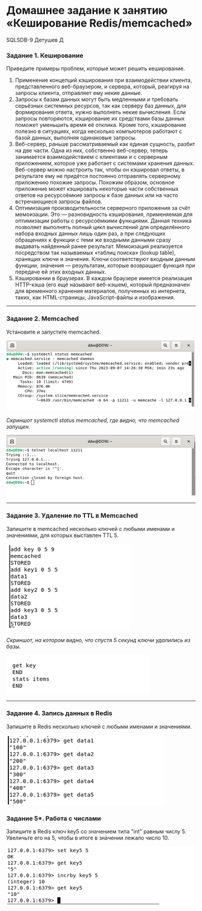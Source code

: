 # Домашнее задание к занятию «Кеширование Redis/memcached»

SQLSDB-9 
Детушев Д


### Задание 1. Кеширование


Приведите примеры проблем, которые может решить кеширование.


1. Применение концепций кэширования при взаимодействии клиента, представленного веб-браузером, и сервера, который, реагируя на запросы клиента, отправляет ему некие данные.
2. Запросы к базам данных могут быть медленными и требовать серьёзных системных ресурсов, так как серверу баз данных, для формирования ответа, нужно выполнять некие вычисления. Если запросы повторяются, кэширование их средствами базы данных поможет уменьшить время её отклика. Кроме того, кэширование полезно в ситуациях, когда несколько компьютеров работают с базой данных, выполняя одинаковые запросы.
3. Веб-сервер, раньше рассматриваемый как единая сущность, разбит на две части. Одна из них, собственно веб-сервер, теперь занимается взаимодействием с клиентами и с серверным приложением, которое уже работает с системами хранения данных. Веб-сервер можно настроить так, чтобы он кэшировал ответы, в результате ему не придётся постоянно отправлять серверному приложению похожие запросы. Похожим образом, основное приложение может кэшировать некоторые части собственных ответов на ресурсоёмкие запросы к базе данных или на часто встречающиеся запросы файлов.
4. Оптимизация производительности серверного приложения за счёт мемоизации. Это — разновидность кэширования, применяемая для оптимизации работы с ресурсоёмкими функциями. Данная техника позволяет выполнять полный цикл вычислений для определённого набора входных данных лишь один раз, а при следующих обращениях к функции с теми же входными данными сразу выдавать найденный ранее результат. Мемоизация реализуется посредством так называемых «таблиц поиска» (lookup table), хранящих ключи и значения. Ключи соответствуют входным данным функции, значения — результатам, которые возвращает функция при передаче ей этих входных данных.
5. Кэшировании в браузерах. В каждом браузере имеется реализация HTTP-кэша (его ещё называют веб-кэшем), который предназначен для временного хранения материалов, полученных из интернета, таких, как HTML-страницы, JavaScript-файлы и изображения.


---


### Задание 2. Memcached


Установите и запустите memcached.

![](memcached%20%D1%83%D1%81%D1%82%D0%B0%D0%BD%D0%BE%D0%B2%D0%BB%D0%B5%D0%BD.png)


*Скриншот systemctl status memcached, где видно, что memcached запущен.*

![](memcached%20%D0%B7%D0%B0%D0%BF%D1%83%D1%89%D0%B5%D0%BD.png)


---


### Задание 3. Удаление по TTL в Memcached


Запишите в memcached несколько ключей с любыми именами и значениями, для которых выставлен TTL 5.

![](%D0%B7%D0%B0%D0%BF%D0%B8%D1%81%D1%8C%20%D0%B4%D0%B0%D0%BD%D0%BD%D1%8B%D1%85.png)


*Скриншот, на котором видно, что спустя 5 секунд ключи удалились из базы.*

![](%D0%BA%D0%BB%D1%8E%D1%87%D0%B8%20%D0%BE%D1%82%D1%81%D1%83%D1%82%D1%81%D1%82%D0%B2%D1%83%D1%8E%D1%82.png)

---


### Задание 4. Запись данных в Redis


Запишите в Redis несколько ключей с любыми именами и значениями.

![](%D0%BA%D0%BB%D1%8E%D1%87%D0%B8%20%D1%81%D0%BE%20%D0%B7%D0%BD%D0%B0%D1%87%D0%B5%D0%BD%D0%B8%D1%8F%D0%BC%D0%B8.png)


### Задание 5*. Работа с числами


Запишите в Redis ключ key5 со значением типа "int" равным числу 5. Увеличьте его на 5, чтобы в итоге в значении лежало число 10. 


![инкремент](%D0%B8%D0%BD%D0%BA%D1%80%D0%B5%D0%BC%D0%B5%D0%BD%D1%82.png)